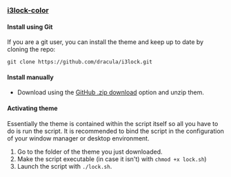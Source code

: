 ### [i3lock-color](https://github.com/Raymo111/i3lock-color)

#### Install using Git

If you are a git user, you can install the theme and keep up to date by cloning the repo:

    git clone https://github.com/dracula/i3lock.git

#### Install manually
* Download using the [GitHub .zip download](https://github.com/dracula/i3lock/archive/master.zip) option and unzip them.

#### Activating theme
Essentially the theme is contained within the script itself so all you have to do is run the script.
It is recommended to bind the script in the configuration of your window manager or desktop environment.

1.  Go to the folder of the theme you just downloaded.
1.  Make the script executable (in case it isn't) with `chmod +x lock.sh`)
2.  Launch the script with `./lock.sh`.
